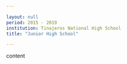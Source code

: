 ```yaml
---

layout: null 
period: 2015 - 2019 
institution: Tinajeros National High School
title: "Junior High School"

---
```


content
